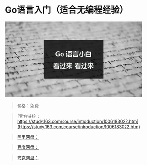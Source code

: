 # Go语言入门（适合无编程经验）

![img](../../../assets/study163/free/13bd2601-85b9-42f4-8503-0cc39c6af044.png)

> 价格：免费

> [官方链接：https://study.163.com/course/introduction/1006183022.htm](https://study.163.com/course/introduction/1006183022.htm)

> [阿里网盘：]()

> [百度网盘：]()

> [夸克网盘：]()
